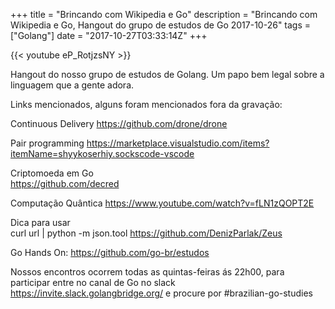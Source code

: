 +++
title = "Brincando com Wikipedia e Go"
description = "Brincando com Wikipedia e Go, Hangout do grupo de estudos de Go 2017-10-26"
tags = ["Golang"]
date = "2017-10-27T03:33:14Z"
+++

{{< youtube eP_RotjzsNY >}}

Hangout do nosso grupo de estudos de Golang.
Um papo bem legal sobre a linguagem que a gente adora.

Links mencionados, alguns foram mencionados fora da gravação:

Continuous Delivery
https://github.com/drone/drone

Pair programming
https://marketplace.visualstudio.com/items?itemName=shyykoserhiy.sockscode-vscode

Criptomoeda em Go  
https://github.com/decred

Computação Quântica
https://www.youtube.com/watch?v=fLN1zQOPT2E

Dica para usar   
curl url | python -m json.tool
https://github.com/DenizParlak/Zeus


Go Hands On:
https://github.com/go-br/estudos

Nossos encontros ocorrem todas as quintas-feiras ás 22h00, para participar entre no canal de Go no slack https://invite.slack.golangbridge.org/ e procure por #brazilian-go-studies